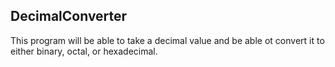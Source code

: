 ## **DecimalConverter**

This program will be able to take a decimal value and be able ot convert it to either binary, octal, or hexadecimal.
